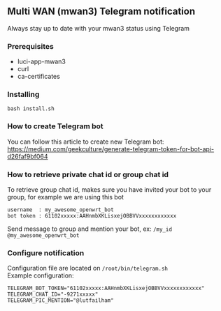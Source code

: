 ## Multi WAN (mwan3) Telegram notification
Always stay up to date with your mwan3 status using Telegram

### Prerequisites
- luci-app-mwan3
- curl
- ca-certificates

### Installing
```shell
bash install.sh
```

### How to create Telegram bot
You can follow this article to create new Telegram bot: https://medium.com/geekculture/generate-telegram-token-for-bot-api-d26faf9bf064

### How to retrieve private chat id or group chat id
To retrieve group chat id, makes sure you have invited your bot to your group, for example we are using this bot
```
username  : my_awesome_openwrt_bot
bot token : 61102xxxxx:AAHnmbXKLisxejOBBVVxxxxxxxxxxxx
```
Send message to group and mention your bot, ex: `/my_id @my_awesome_openwrt_bot`<br>



### Configure notification
Configuration file are located on `/root/bin/telegram.sh`<br>
Example configuration:
```
TELEGRAM_BOT_TOKEN="61102xxxxx:AAHnmbXKLisxejOBBVVxxxxxxxxxxxx"
TELEGRAM_CHAT_ID="-9271xxxxx"
TELEGRAM_PIC_MENTION="@lutfailham"
```